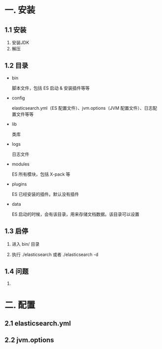 # 一. 安装

## 1.1 安装

1. 安装JDK
2. 解压

## 1.2 目录

- bin 

  脚本文件，包括 ES 启动 & 安装插件等等

- config 

  elasticsearch.yml（ES 配置文件）、jvm.options（JVM 配置文件）、日志配置文件等等

- lib 

  类库

- logs 

  日志文件

- modules 

  ES 所有模块，包括 X-pack 等

- plugins 

   ES 已经安装的插件。默认没有插件

- data

  ES 启动的时候，会有该目录，用来存储文档数据。该目录可以设置

## 1.3 启停

1. 进入 bin/ 目录

2. 执行 ./elasticsearch 或者 ./elasticsearch -d

   

## 1.4 问题

1. 



# 二. 配置

## 2.1 elasticsearch.yml



## 2.2 jvm.options


